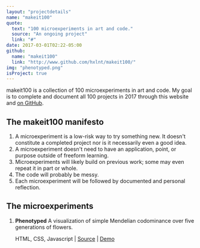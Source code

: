 ```yaml
---
layout: "projectdetails"
name: "makeit100"
quote: 
  text: "100 microexperiments in art and code."
  source: "An ongoing project"
  link: "#"
date: 2017-03-01T02:22-05:00
github: 
  name: "makeit100"
  link: "http://www.github.com/hxlnt/makeit100/"
img: "phenotyped.png"
isProject: true
---
```


makeit100 is a collection of 100 microexperiments in art and code. My goal is to complete and document all 100 projects in 2017 through this website and [on GitHub](http://www.github.com/hxlnt/makeit100).

## The makeit100 manifesto

1. A microexperiment is a low-risk way to try something new. It doesn't constitute a completed project nor is it necessarily even a good idea.
2. A microexperiment doesn't need to have an application, point, or purpose outside of freeform learning.
3. Microexperiments will likely build on previous work; some may even repeat it in part or whole.
4. The code will probably be messy.
5. Each microexperiment will be followed by documented and personal reflection.

## The microexperiments

1. **Phenotyped** A visualization of simple Mendelian codominance over five generations of flowers.

      HTML, CSS, Javascript | [Source](http://www.github.com/hxlnt/makeit100/001%20Phenotyped/) | [Demo](http://rawgit.com/hxlnt/makeit100/master/001%20Phenotyped/index.html)
